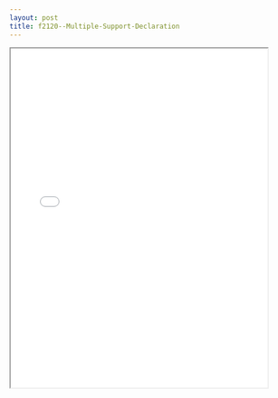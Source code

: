 ```yaml
---
layout: post
title: f2120--Multiple-Support-Declaration
---
```


<div class="pdf-container">
<iframe src="/ea//_pdf-2-md/f2120--Multiple-Support-Declaration.pdf" height="600" width="90%" allowFullScreen="true"></iframe>
</div>

